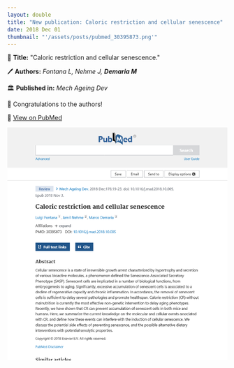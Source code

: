 ```yaml
---
layout: double
title: "New publication: Caloric restriction and cellular senescence"
date: 2018 Dec 01
thumbnail: "'/assets/posts/pubmed_30395873.png'"
---
```

📖 <strong>Title:</strong> "Caloric restriction and cellular senescence."  

🖊️ <strong>Authors:</strong> <em>Fontana L, Nehme J, <strong>Demaria M</strong></em>  

🏛️ <strong>Published in:</strong> <em>Mech Ageing Dev</em>  

🎉 Congratulations to the authors!  

🔗 <a href="https://pubmed.ncbi.nlm.nih.gov/30395873/">View on PubMed</a>  

![Publication Image](/assets/posts/pubmed_30395873.png)
